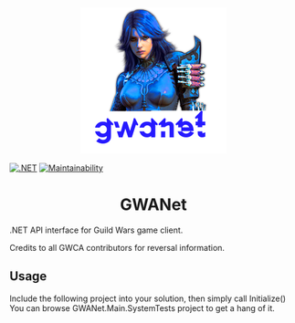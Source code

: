  <p align="center">
    <img src="Resources/gwanet.png" alt="">
 </p>

[![.NET](https://github.com/DarkRock-Team/GWANet/actions/workflows/dotnet.yml/badge.svg)](https://github.com/DarkRock-Team/GWANet/actions/workflows/dotnet.yml)
[![Maintainability](https://api.codeclimate.com/v1/badges/c251f906a99cdd1bfedc/maintainability)](https://codeclimate.com/github/DarkRock-Team/GWANet/maintainability)
# <center> GWANet </center>
.NET API interface for Guild Wars game client.

Credits to all GWCA contributors for reversal information.

## Usage
Include the following project into your solution, then simply call Initialize()
You can browse GWANet.Main.SystemTests project to get a hang of it.
